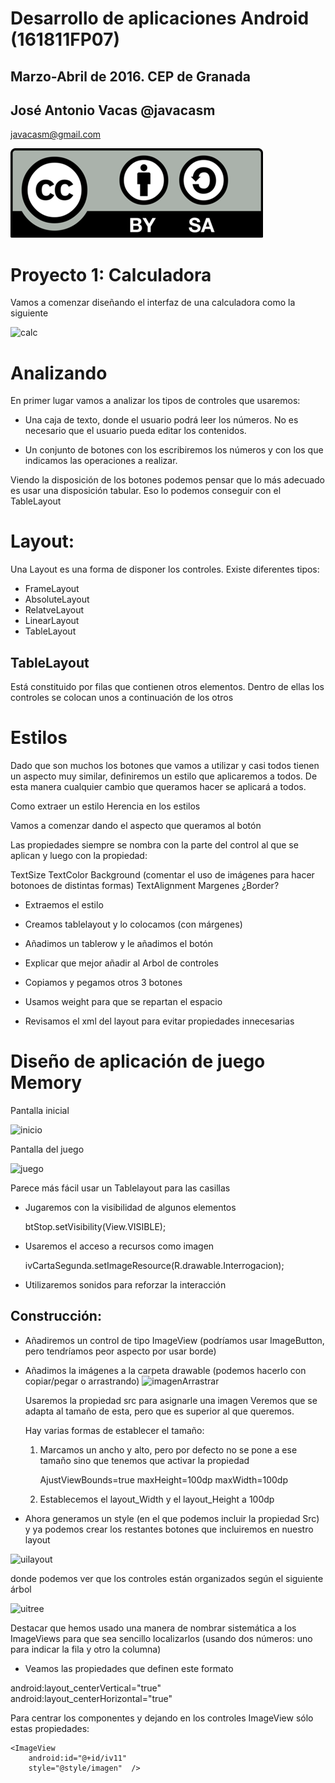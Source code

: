 # Desarrollo de aplicaciones Android (161811FP07)

## Marzo-Abril de 2016. CEP de Granada

## José Antonio Vacas @javacasm

javacasm@gmail.com

![cc](https://raw.githubusercontent.com/javacasm/CodeWeek-programacion/master/images/Licencia_CC.png)



# Proyecto 1: Calculadora

Vamos a comenzar diseñando el interfaz de una calculadora como la siguiente

![calc](./imagenes/AppCalculadora.png)

# Analizando

En primer lugar vamos a analizar los tipos de controles que usaremos:

* Una caja de texto, donde el usuario podrá leer los números. No es necesario que el usuario pueda editar los contenidos.

* Un conjunto de botones con los escribiremos los números y con los que indicamos las operaciones a realizar.

Viendo la disposición de los botones podemos pensar que lo más adecuado es usar una disposición tabular. Eso lo podemos conseguir con el TableLayout

# Layout:

Una Layout es una forma de disponer los controles. Existe diferentes tipos:

* FrameLayout
* AbsoluteLayout
* RelatveLayout
* LinearLayout
* TableLayout

## TableLayout

Está constituido por filas que contienen otros elementos. Dentro de ellas los controles se colocan unos a continuación de los otros

# Estilos

Dado que son muchos los botones que vamos a utilizar y casi todos tienen un aspecto muy similar, definiremos un estilo que aplicaremos a todos. De esta manera cualquier cambio que queramos hacer se aplicará a todos.

Como extraer un estilo
Herencia en los estilos

Vamos a comenzar dando el aspecto que queramos al botón

Las propiedades siempre se nombra con la parte del control al que se aplican y luego con la propiedad:


TextSize
TextColor
Background (comentar el uso de imágenes para hacer botonoes de distintas formas)
TextAlignment
Margenes
¿Border?


* Extraemos el estilo

* Creamos tablelayout y lo colocamos (con márgenes)

* Añadimos un tablerow y le añadimos el botón

* Explicar que mejor añadir al Arbol de controles

* Copiamos y pegamos otros 3 botones

* Usamos weight para que se repartan el espacio

* Revisamos el xml del layout para evitar propiedades innecesarias


# Diseño de aplicación de juego Memory

Pantalla inicial

![inicio](./imagenes/JuegoMemoryInicio.png)

Pantalla del juego

![juego](./imagenes/JuegoMemory.png)

Parece más fácil usar un Tablelayout para las casillas

* Jugaremos con la visibilidad de algunos elementos

	 btStop.setVisibility(View.VISIBLE);

* Usaremos el acceso a recursos como imagen

	ivCartaSegunda.setImageResource(R.drawable.Interrogacion);

* Utilizaremos sonidos para reforzar la interacción

## Construcción:

* Añadiremos un control de tipo ImageView (podríamos usar ImageButton, pero tendríamos peor aspecto por usar borde)

* Añadimos la imágenes a la carpeta drawable (podemos hacerlo con copiar/pegar o arrastrando)
![imagenArrastrar](./imagenes/AddDrawables.png)

	Usaremos la propiedad src para asignarle una imagen
	Veremos que se adapta al tamaño de esta, pero que es superior al que queremos.

	Hay varias formas de establecer el tamaño:

	1. Marcamos un ancho y alto, pero por defecto no se pone a ese tamaño sino que tenemos que activar la propiedad

		AjustViewBounds=true
		maxHeight=100dp
		maxWidth=100dp

	2. Establecemos el layout_Width y el layout_Height a 100dp

* Ahora generamos un style (en el que podemos incluir la propiedad Src) y ya podemos crear los restantes botones que incluiremos en nuestro layout

![uilayout](./imagenes/UIlayout.png)

donde podemos ver que los controles están organizados según el siguiente árbol

![uitree](./imagenes/UITree.png)

Destacar que hemos usado una manera de nombrar sistemática a los ImageViews para que sea sencillo localizarlos (usando dos números: uno para indicar la fila y otro la columna)

* Veamos las propiedades que definen este formato

android:layout_centerVertical="true"
android:layout_centerHorizontal="true"

Para centrar los componentes y dejando en los controles ImageView sólo estas propiedades:

    <ImageView
        android:id="@+id/iv11"
        style="@style/imagen"  />
